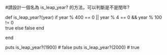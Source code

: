 #請設計一個名為 is_leap_year? 的方法，可以判斷是不是閏年?

def is_leap_year?(year)
  if year % 400 == 0 || year % 4 == 0 && year % 100 != 0     
      true
    else
      false
    end
      
end

puts is_leap_year?(1900)   # false
puts is_leap_year?(2000)   # true
